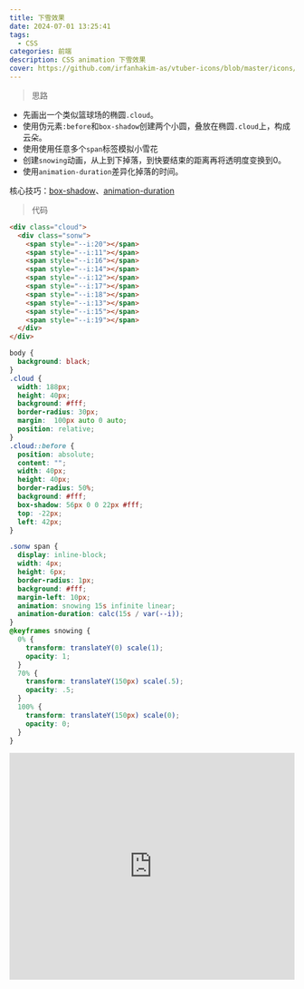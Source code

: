 ```yaml
---
title: 下雪效果
date: 2024-07-01 13:25:41
tags:
  - CSS
categories: 前端
description: CSS animation 下雪效果
cover: https://github.com/irfanhakim-as/vtuber-icons/blob/master/icons/css.png?raw=true
---
```

> 思路

- 先画出一个类似篮球场的椭圆`.cloud`。
- 使用伪元素`:before`和`box-shadow`创建两个小圆，叠放在椭圆`.cloud`上，构成云朵。
- 使用使用任意多个`span`标签模拟小雪花
- 创建`snowing`动画，从上到下掉落，到快要结束的距离再将透明度变换到0。
- 使用`animation-duration`差异化掉落的时间。

核心技巧：[box-shadow](https://developer.mozilla.org/zh-CN/docs/Web/CSS/box-shadow)、[animation-duration](https://developer.mozilla.org/zh-CN/docs/Web/CSS/animation-duration)

> 代码
```html
<div class="cloud">
  <div class="sonw">
    <span style="--i:20"></span>
    <span style="--i:11"></span>
    <span style="--i:16"></span>
    <span style="--i:14"></span>
    <span style="--i:12"></span>
    <span style="--i:17"></span>
    <span style="--i:18"></span>
    <span style="--i:13"></span>
    <span style="--i:15"></span>
    <span style="--i:19"></span>
  </div>
</div>
```
```css
body {
  background: black;
}
.cloud {
  width: 188px;
  height: 40px;
  background: #fff;
  border-radius: 30px;
  margin:  100px auto 0 auto;
  position: relative;
}
.cloud::before {
  position: absolute;
  content: "";
  width: 40px;
  height: 40px;
  border-radius: 50%;
  background: #fff;
  box-shadow: 56px 0 0 22px #fff;
  top: -22px;
  left: 42px;
}

.sonw span {
  display: inline-block;
  width: 4px;
  height: 6px;
  border-radius: 1px;
  background: #fff;
  margin-left: 10px;
  animation: snowing 15s infinite linear;
  animation-duration: calc(15s / var(--i));
}
@keyframes snowing {
  0% {
    transform: translateY(0) scale(1);
    opacity: 1;
  }
  70% {
    transform: translateY(150px) scale(.5);
    opacity: .5;
  }
  100% {
    transform: translateY(150px) scale(0);
    opacity: 0;
  }
}
```
<iframe height="400" style="width: 100%;" scrolling="no" title="css snow effect" src="https://codepen.io/yvocxwrs-the-encoder/embed/KKGOOad?default-tab=result&theme-id=dark" frameborder="no" loading="lazy" allowtransparency="true" allowfullscreen="true">
  See the Pen <a href="https://codepen.io/yvocxwrs-the-encoder/pen/KKGOOad">
  css snow effect</a> by 咕噜咕噜 (<a href="https://codepen.io/yvocxwrs-the-encoder">@yvocxwrs-the-encoder</a>)
  on <a href="https://codepen.io">CodePen</a>.
</iframe>